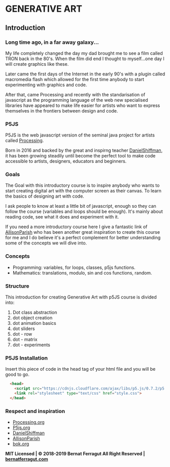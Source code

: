 # GENERATIVE ART 

## Introduction

### Long time ago, in a far away galaxy...
My life completely changed the day my dad brought me to see a film called TRON back in the 80's. When the film did end I thought to myself...one day I will create graphics like these.

Later came the first days of the Internet in the early 90's with a plugin called macromedia flash which allowed for the first time anybody to start experimenting with graphics and code. 

After that, came Processing and recently with the standarisation of javascript as the programming language of the web new specialised libraries have appeared to make life easier for artists who want to express themselves in the frontiers between design and code.

### P5JS
P5JS is the web javascript version of the seminal java project for artists called [Processing](https://processing.org/). 

Born in 2016 and backed by the great and inspirng teacher [DanielShiffman](https://shiffman.net/), it has been growing steadily until become the perfect tool to make code accessible to artists, designers, educators and beginners.

### Goals
The Goal with this introductory course is to inspire anybody who wants to start creating digital art with the computer screen as their canvas. To learn the basics of designing art with code.

I ask people to know at least a little bit of javascript, enough so they can follow the course (variables and loops should be enough). It's mainly about reading code, see what it does and experiment with it.

If you need a more introductory course here I give a fantastic link of [AllisonParish](http://www.decontextualize.com/) who has been another great inspiration to create this course for me and I do believe it's a perfect complement for better understanding some of the concepts we will dive into.

### Concepts
* Programming: variables, for loops, classes, p5js functions.
* Mathematics: translations, modulo, sin and cos functions, random.

### Structure
This introduction for creating Generative Art with p5JS course is divided into:

1. Dot class abstraction
2. dot object creation
3. dot animation basics
4. dot sliders
5. dot - row
6. dot - matrix
7. dot - experiments

### P5JS Installation
Insert this piece of code in the head tag of your html file and you will be good to go.

```html
  <head>
    <script src="https://cdnjs.cloudflare.com/ajax/libs/p5.js/0.7.2/p5.min.js"></script>
    <link rel="stylesheet" type="text/css" href="style.css">
  </head>
```

### Respect and inspiration

* [Processing.org](https://processing.org/)
* [P5js.org](https://p5js.org/)
* [DanielShiffman](https://shiffman.net/)
* [AllisonParish](http://www.decontextualize.com/)
* [bok.org](https://bost.ocks.org/mike/)

**MIT Licensed | © 2018-2019 Bernat Ferragut All Right Reserved | [bernatferragut.com](http://bernatferragut.com/)**

